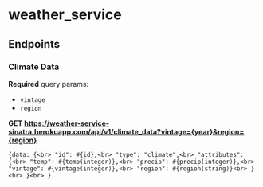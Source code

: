 # weather_service

## Endpoints

### Climate Data
**Required** query params:

- `vintage` 
- `region`

**GET https://weather-service-sinatra.herokuapp.com/api/v1/climate_data?vintage={year}&region={region}**

`{data: {<br>
    "id": #{id},<br>
    "type": "climate",<br>
    "attributes": {<br>
      "temp": #{temp(integer)},<br>
      "precip": #{precip(integer)},<br>
      "vintage": #{vintage(integer)},<br>
      "region": #{region(string)}<br>
    }<br>
  }<br>
}`


